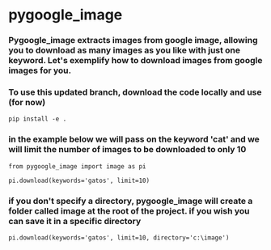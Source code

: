 # pygoogle_image

### Pygoogle_image extracts images from google image, allowing you to download as many images as you like with just one keyword. Let's exemplify how to download images from google images for you.</br>

### To use this updated branch, download the code locally and use (for now)</br>
```
pip install -e .
```

<!--- ### first import the package</br>
```
pip install pygoogle-image
```
--->
### in the example below we will pass on the keyword 'cat' and we will limit the number of images to be downloaded to only 10</br>
```
from pygoogle_image import image as pi

pi.download(keywords='gatos', limit=10)
````
### if you don't specify a directory, pygoogle_image will create a folder called image at the root of the project. if you wish you can save it in a specific directory</br>
```
pi.download(keywords='gatos', limit=10, directory='c:\image')
```


